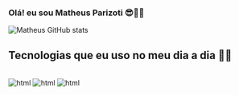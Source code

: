 ### Olá!  eu sou Matheus Parizoti 😎🐱‍🚀

![Matheus GitHub stats](https://github-readme-stats.vercel.app/api?username=MatiasParizoti&show_icons=true&theme=onedark)

## Tecnologias que eu uso no meu dia a dia 🐱‍👤

<div style:"display: inline_block"><br/>
  <img aling="center" alt="html" src="https://img.shields.io/badge/HTML5-E34F26?style=for-the-badge&logo=html5&logoColor=white"/>
  <img aling="center" alt="html" src="https://img.shields.io/badge/CSS3-1572B6?style=for-the-badge&logo=css3&logoColor=white"/>
  <img aling="center" alt="html" src="https://img.shields.io/badge/HTML5-E34F26?style=for-the-badge&logo=html5&logoColor=white"/>
</div>
